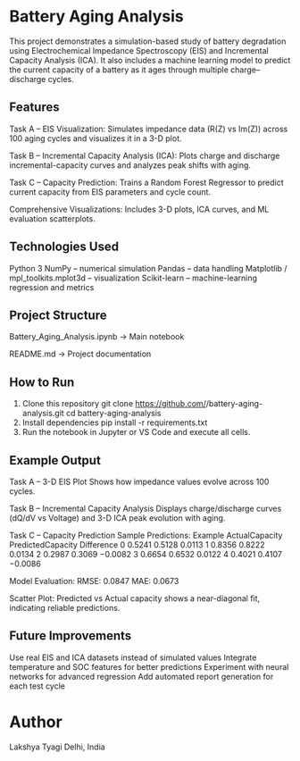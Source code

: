 # Battery Aging Analysis
This project demonstrates a simulation-based study of battery degradation using Electrochemical Impedance Spectroscopy (EIS) and Incremental Capacity Analysis (ICA). It also includes a machine learning model to predict the current capacity of a battery as it ages through multiple charge–discharge cycles.

## Features
Task A – EIS Visualization:
Simulates impedance data (R(Z) vs Im(Z)) across 100 aging cycles and visualizes it in a 3-D plot.

Task B – Incremental Capacity Analysis (ICA):
Plots charge and discharge incremental-capacity curves and analyzes peak shifts with aging.

Task C – Capacity Prediction:
Trains a Random Forest Regressor to predict current capacity from EIS parameters and cycle count.

Comprehensive Visualizations:
Includes 3-D plots, ICA curves, and ML evaluation scatterplots.

## Technologies Used
Python 3
NumPy – numerical simulation
Pandas – data handling
Matplotlib / mpl_toolkits.mplot3d – visualization
Scikit-learn – machine-learning regression and metrics

## Project Structure
Battery_Aging_Analysis.ipynb   → Main notebook

README.md                      → Project documentation

## How to Run
1. Clone this repository
   git clone https://github.com/<your-username>/battery-aging-analysis.git
   cd battery-aging-analysis
2. Install dependencies
   pip install -r requirements.txt
3. Run the notebook in Jupyter or VS Code and execute all cells.

## Example Output
Task A – 3-D EIS Plot
Shows how impedance values evolve across 100 cycles.

Task B – Incremental Capacity Analysis
Displays charge/discharge curves (dQ/dV vs Voltage) and 3-D ICA peak evolution with aging.

Task C – Capacity Prediction
Sample Predictions:
Example	ActualCapacity	PredictedCapacity	Difference
   0	      0.5241	         0.5128  	      0.0113
   1	      0.8356	         0.8222	        0.0134
   2	      0.2987	         0.3069	       −0.0082
   3	      0.6654	         0.6532	        0.0122
   4	      0.4021	         0.4107	       −0.0086

Model Evaluation:
RMSE: 0.0847
MAE: 0.0673

Scatter Plot:
Predicted vs Actual capacity shows a near-diagonal fit, indicating reliable predictions.

## Future Improvements
Use real EIS and ICA datasets instead of simulated values
Integrate temperature and SOC features for better predictions
Experiment with neural networks for advanced regression
Add automated report generation for each test cycle

# Author
Lakshya Tyagi
Delhi, India

